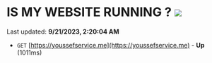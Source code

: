 # IS MY WEBSITE RUNNING ? [![](https://img.shields.io/static/v1?label=Sponsor&message=%E2%9D%A4&logo=GitHub&color=%23fe8e86)](https://github.com/sponsors/<username>)

Last updated: **9/21/2023, 2:20:04 AM**

- `GET` [https://youssefservice.me](https://youssefservice.me) - **Up** (1011ms)
